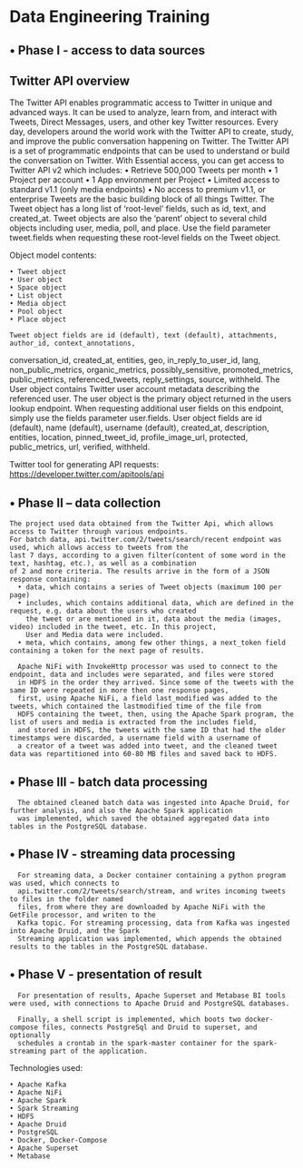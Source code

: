 # Data Engineering Training

## • Phase I - access to data sources
      
      
## Twitter API overview

The Twitter API enables programmatic access to Twitter in unique and advanced ways. It can be used to analyze, learn from, 
and interact with Tweets, Direct Messages, users, and other key Twitter resources. Every day, developers around the world 
work with the Twitter API to create, study, and improve the public conversation happening on Twitter.
The Twitter API is a set of programmatic endpoints that can be used to understand or build the conversation on Twitter.
With Essential access, you can get access to Twitter API v2 which includes:
    • Retrieve 500,000 Tweets per month 
    • 1 Project per account 
    • 1 App environment per Project 
    • Limited access to standard v1.1 (only media endpoints) 
    • No access to premium v1.1, or enterprise 
	Tweets are the basic building block of all things Twitter. The Tweet object has a long list of ‘root-level’ fields, such 
  as id, text, and created_at. 
  Tweet objects are also the ‘parent’ object to several child objects including user, media, poll, and place. Use the field 
  parameter tweet.fields when requesting these root-level fields on the Tweet object.

Object model contents: 

    • Tweet object
    • User object
    • Space object 
    • List object
    • Media object 
    • Pool object
    • Place object 
      
	Tweet object fields are id (default), text (default), attachments, author_id, context_annotations,
  conversation_id, created_at, entities, geo, in_reply_to_user_id, lang, non_public_metrics, 
  organic_metrics, possibly_sensitive, promoted_metrics, public_metrics, referenced_tweets, 
  reply_settings, source, withheld.
	  The User object contains Twitter user account metadata describing the referenced user. The user object 
  is the primary object returned in the users lookup endpoint. When requesting additional user fields on 
  this endpoint, simply use the fields parameter user.fields.
	User object fields are id (default), name (default), username (default), created_at, description, entities, 
  location, pinned_tweet_id, profile_image_url,   protected, public_metrics, url, verified, withheld.


  Twitter tool for generating API requests: https://developer.twitter.com/apitools/api

## • Phase II – data collection
      
    The project used data obtained from the Twitter Api, which allows access to Twitter through various endpoints. 
    For batch data, api.twitter.com/2/tweets/search/recent endpoint was used, which allows access to tweets from the
    last 7 days, according to a given filter(content of some word in the text, hashtag, etc.), as well as a combination 
    of 2 and more criteria. The results arrive in the form of a JSON response containing:
      • data, which contains a series of Tweet objects (maximum 100 per page)
      • includes, which contains additional data, which are defined in the request, e.g. data about the users who created 
        the tweet or are mentioned in it, data about the media (images, video) included in the tweet, etc. In this project, 
        User and Media data were included.
      • meta, which contains, among few other things, a next_token field containing a token for the next page of results.
      
      Apache NiFi with InvokeHttp processor was used to connect to the endpoint, data and includes were separated, and files were stored 
      in HDFS in the order they arrived. Since some of the tweets with the same ID were repeated in more then one response pages, 
      first, using Apache NiFi, a field last_modified was added to the tweets, which contained the lastmodified time of the file from 
      HDFS containing the tweet, then, using the Apache Spark program, the list of users and media is extracted from the includes field, 
      and stored in HDFS, the tweets with the same ID that had the older timestamps were discarded, a username field with a username of 
      a creator of a tweet was added into tweet, and the cleaned tweet data was repartitioned into 60-80 MB files and saved back to HDFS. 

## • Phase III - batch data processing
      
      The obtained cleaned batch data was ingested into Apache Druid, for further analysis, and also the Apache Spark application 
      was implemented, which saved the obtained aggregated data into tables in the PostgreSQL database. 
      
## • Phase IV - streaming data processing	
            
      For streaming data, a Docker container containing a python program was used, which connects to 
      api.twitter.com/2/tweets/search/stream, and writes incoming tweets to files in the folder named 
      files, from where they are downloaded by Apache NiFi with the GetFile processor, and writen to the
      Kafka topic. For streaming processing, data from Kafka was ingested into Apache Druid, and the Spark 
      Streaming application was implemented, which appends the obtained results to the tables in the PostgreSQL database.


## • Phase V - presentation of result
      
      For presentation of results, Apache Superset and Metabase BI tools were used, with connections to Apache Druid and PostgreSQL databases.

      Finally, a shell script is implemented, which boots two docker-compose files, connects PostgreSql and Druid to superset, and optionally 
      schedules a crontab in the spark-master container for the spark-streaming part of the application.
      
Technologies used:

    • Apache Kafka
    • Apache NiFi
    • Apache Spark
    • Spark Streaming
    • HDFS
    • Apache Druid
    • PostgreSQL
    • Docker, Docker-Compose
    • Apache Superset
    • Metabase
    

